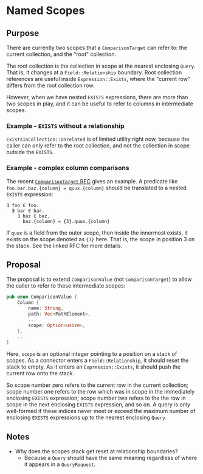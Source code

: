 # Named Scopes

## Purpose

There are currently two scopes that a `ComparisonTarget` can refer to: the current collection, and the "root" collection. 

The root collection is the collection in scope at the nearest enclosing `Query`. That is, it changes at a `Field::Relationship` boundary. Root collection references are useful inside `Expression::Exists`, where the "current row" differs from the root collection row.

However, when we have nested `EXISTS` expressions, there are more than two scopes in play, and it can be useful to refer to columns in intermediate scopes.

### Example - `EXISTS` without a relationship

`ExistsInCollection::Unrelated` is of limited utility right now, because the caller can only refer to the root collection, and not the collection in scope outside the `EXISTS`.

### Example - complex column comparisons

The recent [`ComparisonTarget` RFC](./0011-no-paths-in-comparison-target.md) gives an example. A predicate like `foo.bar.baz.{column} = quux.{column}` should be translated to a nested `EXISTS` expression:

```
∃ foo ∈ foo. 
  ∃ bar ∈ bar.
    ∃ baz ∈ baz.
      baz.{column} = {3}.quux.{column}
```

If `quux` is a field from the outer scope, then inside the innermost exists, it exists on the scope denoted as `{3}` here. That is, the scope in position 3 on the stack. See the linked RFC for more details.

## Proposal

The proposal is to extend `ComparisonValue` (not `ComparisonTarget`) to allow the caller to refer to these intermediate scopes:

```rust
pub enum ComparisonValue {
    Column {
        name: String,
        path: Vec<PathElement>,
        ...
        scope: Option<usize>,
    },
    ...
}
```

Here, `scope` is an optional integer pointing to a position on a stack of scopes. As a connector enters a `Field::Relationship`, it should reset the stack to empty. As it enters an `Expression::Exists`, it should push the current row onto the stack.

So scope number zero refers to the current row in the current collection; scope number one refers to the row which was in scope in the immediately enclosing `EXISTS` expression; scope number two refers to the the row in scope in the next enclosing `EXISTS` expression, and so on. A query is only well-formed if these indices never meet or exceed the maximum number of enclosing `EXISTS` expressions up to the nearest enclosing `Query`.

## Notes

- Why does the scopes stack get reset at relationship boundaries?
  - Because a `Query` should have the same meaning regardless of where it appears in a `QueryRequest`.


